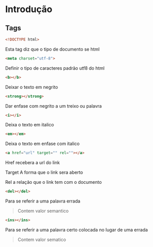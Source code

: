 # Introdução
## Tags
~~~html
<!DOCTYPE html>
~~~
Esta tag diz que o tipo de documento se html

~~~html
<meta charset="utf-8">
~~~
Definir o tipo de caracteres padrão utf8 do html 

~~~html
<b></b>
~~~
Deixar o texto em negrito

~~~html
<strong></strong>
~~~
Dar enfase com negrito a um treixo ou palavra

~~~html
<i></i>
~~~
Deixa o texto em italico

~~~html
<em></em>
~~~
Deixa o texto em enfase com italico

~~~html
<a href="url" target="" rel=""></a>
~~~
Href recebera a url do link

Target A forma que o link sera aberto

Rel a relação que o link tem com o documento 

~~~html
<del></del>
~~~
Para se referir a uma palavra errada
>Contem valor semantico

~~~html
<ins></ins>
~~~
Para se referir a uma palavra certo colocada no lugar de uma errada
>Contem valor sematico
